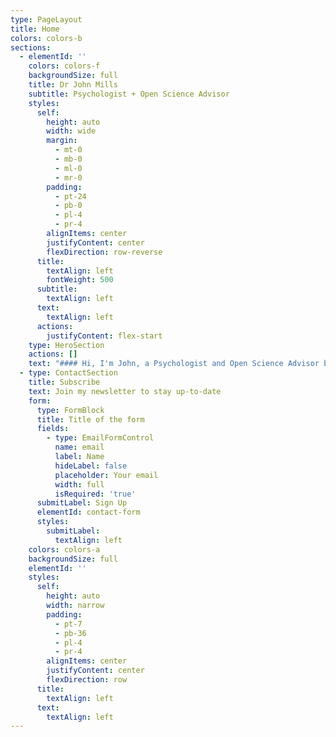 ```yaml
---
type: PageLayout
title: Home
colors: colors-b
sections:
  - elementId: ''
    colors: colors-f
    backgroundSize: full
    title: Dr John Mills
    subtitle: Psychologist + Open Science Advisor
    styles:
      self:
        height: auto
        width: wide
        margin:
          - mt-0
          - mb-0
          - ml-0
          - mr-0
        padding:
          - pt-24
          - pb-0
          - pl-4
          - pr-4
        alignItems: center
        justifyContent: center
        flexDirection: row-reverse
      title:
        textAlign: left
        fontWeight: 500
      subtitle:
        textAlign: left
      text:
        textAlign: left
      actions:
        justifyContent: flex-start
    type: HeroSection
    actions: []
    text: "#### Hi, I'm John, a Psychologist and Open Science Advisor based between London and Rotterdam.\n\nI consider myself a problem solver and enjoy coming up with creative solutions. Some of my career highlights include:\n\n*   Creating the First Open Access Subject Repository for Sport, Exercise and Health related research called\_[SportRxiv,](https://www.sportrxiv.org/) so everyone around the world has freely available access to the full texts of hundreds of research articles in my scholarly domain.\n\n*   Forming the\_[Society for Transparency, Openness, and Reproducibility in Kinesiology](https://www.storkinesiology.org)\_and to solve the problem of how to fund and manage [SportRxiv](https://sportrxiv.org).\n\nSome other problems I am currently working on include changing the academic culture around research integrity through open science at\_[Erasmus University Rotterdam](https://www.eur.nl/en), and figuring out how best to support online gamers with their mental health at\_[Play Aid](https://www.play-aid.org/).\n\nIf you have a problem that you think I can help with,\_[drop me an email](mailto:your-email@example.com).\n"
  - type: ContactSection
    title: Subscribe
    text: Join my newsletter to stay up-to-date
    form:
      type: FormBlock
      title: Title of the form
      fields:
        - type: EmailFormControl
          name: email
          label: Name
          hideLabel: false
          placeholder: Your email
          width: full
          isRequired: 'true'
      submitLabel: Sign Up
      elementId: contact-form
      styles:
        submitLabel:
          textAlign: left
    colors: colors-a
    backgroundSize: full
    elementId: ''
    styles:
      self:
        height: auto
        width: narrow
        padding:
          - pt-7
          - pb-36
          - pl-4
          - pr-4
        alignItems: center
        justifyContent: center
        flexDirection: row
      title:
        textAlign: left
      text:
        textAlign: left
---
```

